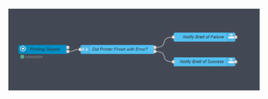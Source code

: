 ![Finished Printing](node-red-flows/3D-Printing/3D-Printer-Finished.png?raw=true "Finished Printing")